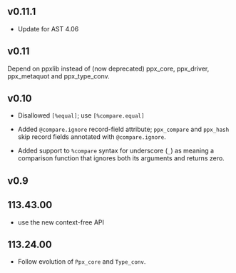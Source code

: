 ## v0.11.1

- Update for AST 4.06

## v0.11

Depend on ppxlib instead of (now deprecated) ppx\_core, ppx\_driver,
ppx\_metaquot and ppx\_type\_conv.

## v0.10

- Disallowed `[%equal]`; use `[%compare.equal]`

- Added `@compare.ignore` record-field attribute; `ppx_compare` and `ppx_hash`
  skip record fields annotated with `@compare.ignore`.

- Added support to `%compare` syntax for underscore (`_`) as meaning a
  comparison function that ignores both its arguments and returns zero.

## v0.9

## 113.43.00

- use the new context-free API

## 113.24.00

- Follow evolution of `Ppx_core` and `Type_conv`.
